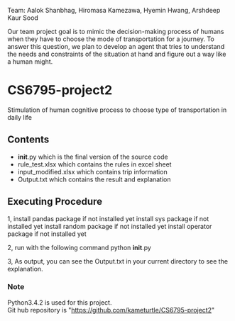 Team: Aalok Shanbhag, Hiromasa Kamezawa, Hyemin Hwang, Arshdeep Kaur Sood

Our team project goal is to mimic the decision-making process of humans when they have to choose the mode of transportation for a journey. To answer this question, we plan to develop an agent that tries to understand the needs and constraints of the situation at hand and figure out a way like a human might. 

# CS6795-project2
Stimulation of human cognitive process to choose type of transportation in daily life

## Contents
 - __init__.py which is the final version of the source code
 - rule_test.xlsx which contains the rules in excel sheet
 - input_modified.xlsx which contains trip information
 - Output.txt which contains the result and explanation 

## Executing Procedure
1, install pandas package if not installed yet
   install sys package if not installed yet
   install random package if not installed yet
   install operator package if not installed yet

2, run with the following command 
   python __init__.py

3, As output, you can see the Output.txt in your current directory to see the explanation. 

### Note
Python3.4.2 is used for this project.\
Git hub repository is "https://github.com/kameturtle/CS6795-project2"
